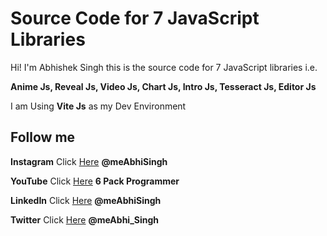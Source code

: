 # Source Code for 7 JavaScript Libraries

Hi! I'm Abhishek Singh
this is the source code for 7 JavaScript libraries i.e.

 **Anime Js,
 Reveal Js,
  Video Js, 
  Chart Js, 
  Intro Js,
  Tesseract Js,
   Editor Js**



I am Using **Vite Js** as my Dev Environment



## Follow me


**Instagram** Click [Here](https://www.instagram.com/meabhisingh) **@meAbhiSingh**

**YouTube** Click [Here](https://www.youtube.com/channel/UCO7afj9AUo0zV69pqEYhcjw/) **6 Pack Programmer**


**LinkedIn** Click [Here](https://in.linkedin.com/in/meabhisingh) **@meAbhiSingh**


**Twitter** Click [Here](https://twitter.com/meAbhi_Singh) **@meAbhi_Singh**




